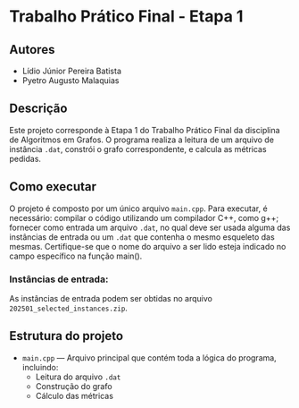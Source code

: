 # Trabalho Prático Final - Etapa 1

## Autores
- Lídio Júnior Pereira Batista  
- Pyetro Augusto Malaquias

## Descrição
Este projeto corresponde à Etapa 1 do Trabalho Prático Final da disciplina de Algoritmos em Grafos. O programa realiza a leitura de um arquivo de instância `.dat`, constrói o grafo correspondente, e calcula as métricas pedidas.

## Como executar

O projeto é composto por um único arquivo `main.cpp`. Para executar, é necessário: compilar o código utilizando um compilador C++, como g++; fornecer como entrada um arquivo `.dat`, no qual deve ser usada alguma das instâncias de entrada ou um `.dat` que contenha o mesmo esqueleto das mesmas. Certifique-se que o nome do arquivo a ser lido esteja indicado no campo específico na função main().

### Instâncias de entrada:
As instâncias de entrada podem ser obtidas no arquivo `202501_selected_instances.zip`.

## Estrutura do projeto

- `main.cpp` — Arquivo principal que contém toda a lógica do programa, incluindo:
  - Leitura do arquivo `.dat`
  - Construção do grafo
  - Cálculo das métricas
